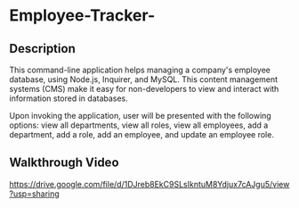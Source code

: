 # Employee-Tracker-

## Description
This command-line application helps managing a company's employee database, using Node.js, Inquirer, and MySQL. This content management systems (CMS) make it easy for non-developers to view and interact with information stored in databases.

Upon invoking the application, user will be presented with the following options: view all departments, view all roles, view all employees, add a department, add a role, add an employee, and update an employee role.

## Walkthrough Video 
https://drive.google.com/file/d/1DJreb8EkC9SLsIkntuM8Ydjux7cAJgu5/view?usp=sharing
